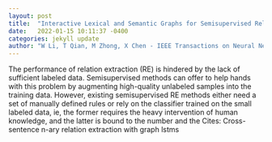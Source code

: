 ```yaml
---
layout: post
title:  "Interactive Lexical and Semantic Graphs for Semisupervised Relation Extraction"
date:   2022-01-15 10:11:37 -0400
categories: jekyll update
author: "W Li, T Qian, M Zhong, X Chen - IEEE Transactions on Neural Networks and , 2022"
---
```

The performance of relation extraction (RE) is hindered by the lack of sufficient labeled data. Semisupervised methods can offer to help hands with this problem by augmenting high-quality unlabeled samples into the training data. However, existing semisupervised RE methods either need a set of manually defined rules or rely on the classifier trained on the small labeled data, ie, the former requires the heavy intervention of human knowledge, and the latter is bound to the number and the Cites: Cross-sentence n-ary relation extraction with graph lstms
